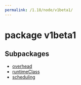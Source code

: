 ```yaml
---
permalink: /1.18/node/v1beta1/
---
```


# package v1beta1



## Subpackages

* [overhead](node-v1beta1-overhead.md)
* [runtimeClass](node-v1beta1-runtimeClass.md)
* [scheduling](node-v1beta1-scheduling.md)